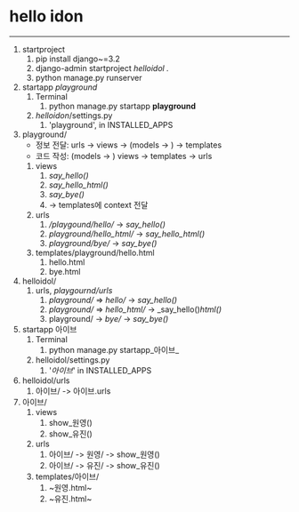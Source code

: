 # hello idon

---
1. startproject
   1. pip install django~=3.2
   2. django-admin startproject _helloidol ._
   3. python manage.py runserver
2. startapp _playground_
   1. Terminal
      1. python manage.py startapp **playground**
   2. _helloidon_/settings.py
      1. 'playground', in INSTALLED_APPS
3. playground/
   - 정보 전달: urls -> views -> (models -> ) -> templates
   - 코드 작성: (models -> ) views -> templates -> urls
   1. views
      1. _say_hello()_
      2. _say_hello_html()_
      3. _say_bye()_
      4. -> templates에 context 전달
   2. urls
      1. _/playgound/hello/_ -> _say_hello()_
      2. _playground/hello_html/_ -> _say_hello_html()_
      3. _playground/bye/_ -> _say_bye()_
   3. templates/playground/hello.html
      1. hello.html
      2. bye.html
4. helloidol/
   1. urls, _playgournd/urls_
      1. _playground/_ => _hello/_ -> _say_hello()_
      2. _playground/_ => _hello_html/_ -> _say_hello()_html()_
      3. playground/ -> _bye/_ -> _say_bye()_
5. startapp 아이브
   1. Terminal
      1. python manage.py startapp_아이브_
   2. helloidol/settings.py
      1. '_아이브_' in INSTALLED_APPS
6. helloidol/urls
   1. 아이브/ -> 아이브.urls
7. 아이브/
   1. views
      1. show_원영()
      2. show_유진()
   2. urls
      1. 아이브/ -> 원영/ -> show_원영()
      2. 아이브/ -> 유진/ -> show_유진()
   3. templates/아이브/
      1. ~원영.html~
      2. ~유진.html~